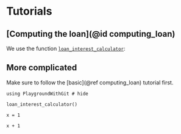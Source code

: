 # Tutorials

## [Computing the loan](@id computing_loan)

We use the function [`loan_interest_calculator`](@ref):

## More complicated

Make sure to follow the [basic](@ref computing_loan) tutorial first.

```@example
using PlaygroundWithGit # hide

loan_interest_calculator()
```

```@example myexample1
x = 1
```

```@example myexample1
x + 1
```
